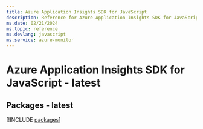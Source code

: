 ```yaml
---
title: Azure Application Insights SDK for JavaScript
description: Reference for Azure Application Insights SDK for JavaScript
ms.date: 02/21/2024
ms.topic: reference
ms.devlang: javascript
ms.service: azure-monitor
---
```

# Azure Application Insights SDK for JavaScript - latest
## Packages - latest
[!INCLUDE [packages](application-insights-index.md)]